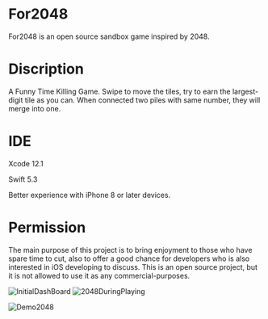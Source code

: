 # For2048
For2048 is an open source sandbox game inspired by 2048.
# Discription
A Funny Time Killing Game. Swipe to move the tiles, try to earn the largest-digit tile as you can. When connected two piles with same number, they will merge into one.
# IDE
Xcode 12.1

Swift 5.3

Better experience with iPhone 8 or later devices. 

# Permission
The main purpose of this project is to bring enjoyment to those who have spare time to cut, also to offer a good chance for developers who is also interested in iOS developing to discuss. This is an open source project, but it is not allowed to use it as any commercial-purposes.  

![InitialDashBoard](https://user-images.githubusercontent.com/63318597/97724999-05d90700-1aa4-11eb-814b-e74a25cbd6b5.png)
![2048DuringPlaying](https://user-images.githubusercontent.com/63318597/97725048-16897d00-1aa4-11eb-8a20-f0e6dd926ac3.png)

![Demo2048](https://user-images.githubusercontent.com/63318597/97726837-0a9eba80-1aa6-11eb-8541-f06cf8c411d7.gif)
